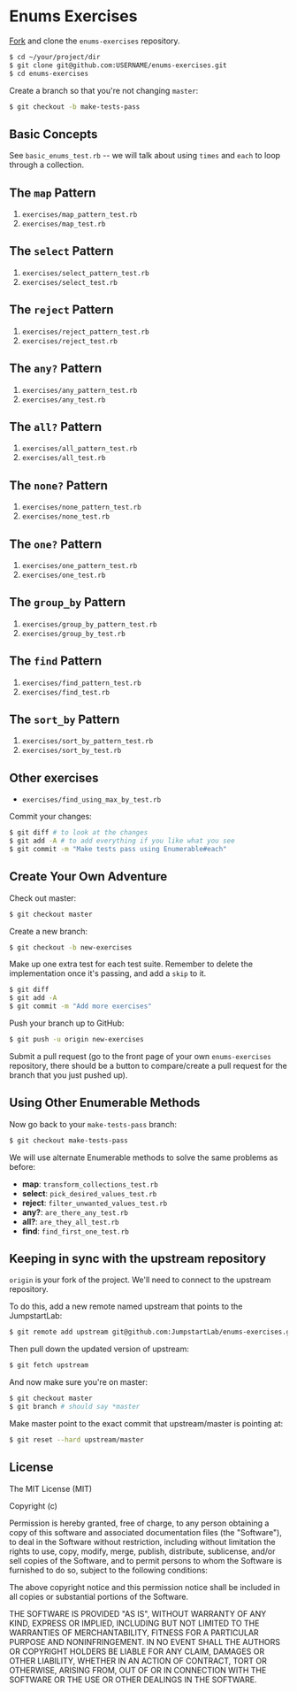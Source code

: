 # Enums Exercises

[Fork](https://github.com/JumpstartLab/enums-exercises/fork) and clone the `enums-exercises` repository.

```bash
$ cd ~/your/project/dir
$ git clone git@github.com:USERNAME/enums-exercises.git
$ cd enums-exercises
```

Create a branch so that you're not changing `master`:

```bash
$ git checkout -b make-tests-pass
```

## Basic Concepts

See `basic_enums_test.rb` -- we will talk about using `times` and `each` to loop through a collection.

## The `map` Pattern

1. `exercises/map_pattern_test.rb`
2. `exercises/map_test.rb`

## The `select` Pattern

1. `exercises/select_pattern_test.rb`
2. `exercises/select_test.rb`

## The `reject` Pattern

1. `exercises/reject_pattern_test.rb`
2. `exercises/reject_test.rb`

## The `any?` Pattern

1. `exercises/any_pattern_test.rb`
2. `exercises/any_test.rb`

## The `all?` Pattern

1. `exercises/all_pattern_test.rb`
2. `exercises/all_test.rb`

## The `none?` Pattern

1. `exercises/none_pattern_test.rb`
2. `exercises/none_test.rb`

## The `one?` Pattern

1. `exercises/one_pattern_test.rb`
2. `exercises/one_test.rb`

## The `group_by` Pattern

1. `exercises/group_by_pattern_test.rb`
2. `exercises/group_by_test.rb`

## The `find` Pattern

1. `exercises/find_pattern_test.rb`
2. `exercises/find_test.rb`

## The `sort_by` Pattern

1. `exercises/sort_by_pattern_test.rb`
2. `exercises/sort_by_test.rb`

## Other exercises

* `exercises/find_using_max_by_test.rb`

Commit your changes:

```bash
$ git diff # to look at the changes
$ git add -A # to add everything if you like what you see
$ git commit -m "Make tests pass using Enumerable#each"
```

## Create Your Own Adventure

Check out master:

```bash
$ git checkout master
```

Create a new branch:

```bash
$ git checkout -b new-exercises
```

Make up one extra test for each test suite. Remember to delete the implementation once it's passing, and add a `skip` to it.

```bash
$ git diff
$ git add -A
$ git commit -m "Add more exercises"
```

Push your branch up to GitHub:

```bash
$ git push -u origin new-exercises
```

Submit a pull request (go to the front page of your own `enums-exercises` repository, there should be a button to compare/create a pull request for the branch that you just pushed up).

## Using Other Enumerable Methods

Now go back to your `make-tests-pass` branch:

```bash
$ git checkout make-tests-pass
```

We will use alternate Enumerable methods to solve the same problems as before:

* **map**: `transform_collections_test.rb`
* **select**: `pick_desired_values_test.rb`
* **reject**: `filter_unwanted_values_test.rb`
* **any?**: `are_there_any_test.rb`
* **all?**: `are_they_all_test.rb`
* **find**: `find_first_one_test.rb`

## Keeping in sync with the upstream repository

`origin` is your fork of the project. We'll need to connect to the upstream repository.

To do this, add a new remote named upstream that points to the JumpstartLab:

```bash
$ git remote add upstream git@github.com:JumpstartLab/enums-exercises.git
```

Then pull down the updated version of upstream:

```bash
$ git fetch upstream
```

And now make sure you're on master:

```bash
$ git checkout master
$ git branch # should say *master
```

Make master point to the exact commit that upstream/master is pointing at:

```bash
$ git reset --hard upstream/master
```

## License

The MIT License (MIT)

Copyright (c) <year> <copyright holders>

Permission is hereby granted, free of charge, to any person obtaining a copy
of this software and associated documentation files (the "Software"), to deal
in the Software without restriction, including without limitation the rights
to use, copy, modify, merge, publish, distribute, sublicense, and/or sell
copies of the Software, and to permit persons to whom the Software is
furnished to do so, subject to the following conditions:

The above copyright notice and this permission notice shall be included in
all copies or substantial portions of the Software.

THE SOFTWARE IS PROVIDED "AS IS", WITHOUT WARRANTY OF ANY KIND, EXPRESS OR
IMPLIED, INCLUDING BUT NOT LIMITED TO THE WARRANTIES OF MERCHANTABILITY,
FITNESS FOR A PARTICULAR PURPOSE AND NONINFRINGEMENT. IN NO EVENT SHALL THE
AUTHORS OR COPYRIGHT HOLDERS BE LIABLE FOR ANY CLAIM, DAMAGES OR OTHER
LIABILITY, WHETHER IN AN ACTION OF CONTRACT, TORT OR OTHERWISE, ARISING FROM,
OUT OF OR IN CONNECTION WITH THE SOFTWARE OR THE USE OR OTHER DEALINGS IN
THE SOFTWARE.
